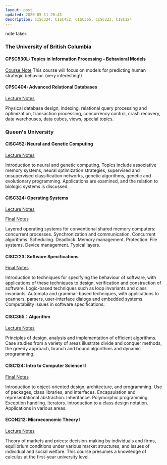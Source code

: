 ```yaml
---
layout: post
updated: 2020-05-11 20:43
description: CISC324, CISC452, CISC365, CISC223, CISC124 
---
```


note taker.

### The University of British Columbia

#### CPSC530L: Topics in Information Processing - Behavioral Models
<a href="assets/pdf/CPSC530L.pdf">Course Note</a>
This course will focus on models for predicting human strategic behavior. (very interesting!)

#### CPSC404: Advanced Relational Databases
<a href="assets/pdf/404-final.pdf" target="_blank">Lecture Notes</a>

Physical database design, indexing, relational query processing and optimization, transaction processing, concurrency control, crash recovery, data warehouses, data cubes, views, special topics.

### Queen's University

#### CISC452: Neural and Genetic Computing

<a href="assets/pdf/452_combine.pdf" target="_blank">Lecture Notes</a>

Introduction to neural and genetic computing. Topics include associative memory systems, neural optimization strategies, supervised and unsupervised classification networks, genetic algorithms, genetic and evolutionary programming. Applications are examined, and the relation to biologic systems is discussed.

#### CISC324: Operating Systems
<a href="assets/pdf/gener_324.pdf" target="_blank">Lecture Notes</a>

<a href="assets/pdf/324Final.pdf" target="_blank">Final Notes</a>

Layered operating systems for conventional shared memory computers: concurrent processes. Synchronization and communication. Concurrent algorithms. Scheduling. Deadlock. Memory management. Protection. File systems. Device management. Typical layers.

#### CISC223: Software Specifications
<a href="assets/pdf/223_final.pdf" target="_blank">Final Notes</a>

Introduction to techniques for specifying the behaviour of software, with applications of these techniques to design, verification and construction of software. Logic-based techniques such as loop invariants and class invariants. Automata and grammar-based techniques, with applications to scanners, parsers, user-interface dialogs and embedded systems. Computability issues in software specifications.


#### CISC365：Algorithm
<a href="assets/pdf/365Note.pdf" target="_blank">Lecture Notes</a>

Principles of design, analysis and implementation of efficient algorithms. Case studies from a variety of areas illustrate divide and conquer methods, the greedy approach, branch and bound algorithms and dynamic programming.

#### CISC124: Intro to Computer Science II
<a href="assets/pdf/124_REVIEW.pdf" target="_blank">Final Notes</a>

Introduction to object-oriented design, architecture, and programming. Use of packages, class libraries, and interfaces. Encapsulation and representational abstraction. Inheritance. Polymorphic programming. Exception handling. Iterators. Introduction to a class design notation. Applications in various areas.

#### ECON212: Microeconomic Theory I
<a href="economics-note" target="_blank">Lecture Notes</a>

Theory of markets and prices: decision-making by individuals and firms, equilibrium conditions under various market structures, and issues of individual and social welfare. This course presumes a knowledge of calculus at the first-year university level.





